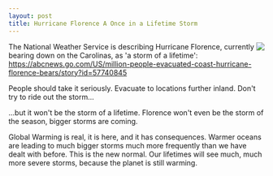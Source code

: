 ```yaml
---
layout: post
title: Hurricane Florence A Once in a Lifetime Storm
---
```


<img align="right" src="/images/HurricaneFlorence.png">The National Weather Service is describing Hurricane Florence, currently bearing down on the Carolinas, as 'a storm of a lifetime': https://abcnews.go.com/US/million-people-evacuated-coast-hurricane-florence-bears/story?id=57740845

People should take it seriously. Evacuate to locations further inland. Don't try to ride out the storm...

...but it won't be the storm of a lifetime. Florence won't even be the storm of the season, bigger storms are coming.

Global Warming is real, it is here, and it has consequences. Warmer oceans are leading to much bigger storms much more frequently than we have dealt with before. This is the new normal. Our lifetimes will see much, much more severe storms, because the planet is still warming.
